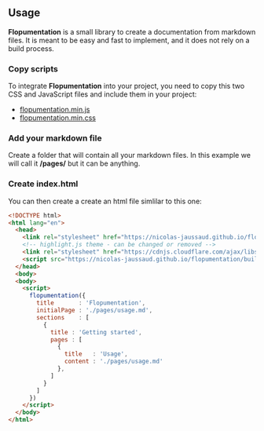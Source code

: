 ## Usage

**Flopumentation** is a small library to create a documentation from markdown files. It is meant to be easy and fast to implement, and it does not rely on a build process.

### Copy scripts

To integrate **Flopumentation** into your project, you need to copy this two CSS and JavaScript files and include them in your project:
- [flopumentation.min.js](https://nicolas-jaussaud.github.io/flopumentation/build/flopumentation.min.js)
- [flopumentation.min.css](https://nicolas-jaussaud.github.io/flopumentation/build/flopumentation.min.css)

### Add your markdown file

Create a folder that will contain all your markdown files. In this example we will call it __/pages/__ but it can be anything.

### Create index.html

You can then create a create an html file simlilar to this one:

```html
<!DOCTYPE html>
<html lang="en">
  <head>
    <link rel="stylesheet" href="https://nicolas-jaussaud.github.io/flopumentation/build/flopumentation.min.css">
    <!-- highlight.js theme - can be changed or removed -->
    <link rel="stylesheet" href="https://cdnjs.cloudflare.com/ajax/libs/highlight.js/11.9.0/styles/github-dark-dimmed.css">
    <script src="https://nicolas-jaussaud.github.io/flopumentation/build/flopumentation.min.js"></script>
  </head>
  <body>
  <body>
    <script>
      flopumentation({
        title       : 'Flopumentation',
        initialPage : './pages/usage.md',
        sections    : [
          {
            title : 'Getting started',
            pages : [
              { 
                title   : 'Usage',
                content : './pages/usage.md'
              },
            ]
          }
        ]
      })
    </script>
  </body>
</html>
```

